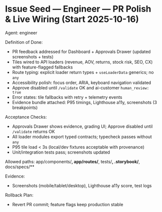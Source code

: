 # Issue Seed — Engineer — PR Polish & Live Wiring (Start 2025-10-16)

Agent: engineer

Definition of Done:
- PR feedback addressed for Dashboard + Approvals Drawer (updated screenshots + tests)
- Tiles wired to API loaders (revenue, AOV, returns, stock risk, SEO, CX) with feature-flagged fallbacks
- Route typing: explicit loader return types + `useLoaderData` generics; no `any`
- Accessibility polish: focus order, ARIA, keyboard navigation validated
- Approve disabled until `/validate` OK and ai-customer `human_review: true`
- Error states: tile fallbacks with retry + telemetry events
- Evidence bundle attached: P95 timings, Lighthouse a11y, screenshots (3 breakpoints)

Acceptance Checks:
- Approvals Drawer shows evidence, grading UI; Approve disabled until `/validate` returns OK
- All loader modules export typed contracts; typecheck passes without `any`
- P95 tile load < 3s (local/dev fixtures acceptable with provenance)
- Unit/integration tests pass; screenshots updated

Allowed paths: app/components/**, app/routes/**, tests/**, .storybook/**, docs/specs/**

Evidence:
- Screenshots (mobile/tablet/desktop), Lighthouse a11y score, test logs

Rollback Plan:
- Revert PR commit; feature flags keep production stable

